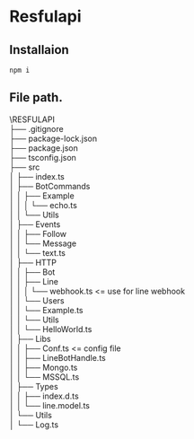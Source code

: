 # Resfulapi
## Installaion
`npm i`
## File path.
\RESFULAPI\
├── .gitignore\
├── package-lock.json\
├── package.json\
├── tsconfig.json\
├── src\
│ ├── index.ts\
│ ├── BotCommands\
│ │ ├── Example\
│ │ │ └── echo.ts\
│ │ └── Utils\
│ ├── Events\
│ │ ├── Follow\
│ │ └── Message\
│ │ └── text.ts\
│ ├── HTTP\
│ │ ├── Bot\
│ │ ├── Line\
│ │ │ └── webhook.ts <= use for line webhook\
│ │ └── Users\
│ │ └── Example.ts\
│ │ └── Utils\
│ │ └── HelloWorld.ts\
│ ├── Libs\
│ │ ├── Conf.ts <= config file\
│ │ ├── LineBotHandle.ts\
│ │ ├── Mongo.ts\
│ │ └── MSSQL.ts\
│ ├── Types\
│ │ ├── index.d.ts\
│ │ └── line.model.ts\
│ └── Utils\
│ └── Log.ts
